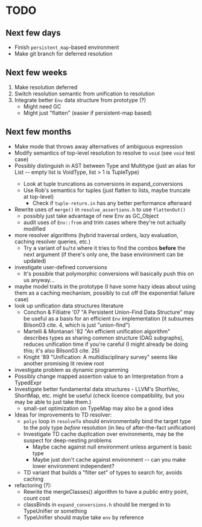 # TODO #

## Next few days ##
* Finish `persistent_map`-based environment
* Make git branch for deferred resolution

## Next few weeks ##
1. Make resolution deferred
2. Switch resolution semantic from unification to resolution
3. Integrate better `Env` data structure from prototype (?)
   * Might need GC
   * Might just "flatten" (easier if persistent-map based)

## Next few months ##
* Make mode that throws away alternatives of ambiguous expression
* Modify semantics of top-level resolution to resolve to `void` (see `void` test case)
* Possibly distinguish in AST between Type and Multitype (just an alias for List<Type> -- empty list is VoidType, list > 1 is TupleType)
  * Look at tuple truncations as conversions in expand_conversions
  * Use Rob's semantics for tuples (just flatten to lists, maybe truncate at top-level)
    * Check if `tuple-return.in` has any better performance afterward
* Rewrite uses of `merge()` in `resolve_assertions.h` to use `flattenOut()`
  * possibly just take advantage of new Env as GC_Object
  * audit uses of `Env::from` and trim cases where they're not actually modified
* more resolver algorithms (hybrid traversal orders, lazy evaluation, caching resolver queries, etc.)
  * Try a variant of `bu`/`td` where it tries to find the combos **before** the next argument (if there's only one, the base environment can be updated)
* investigate user-defined conversions
  * It's possible that polymorphic conversions will basically push this on us anyway...
* maybe model traits in the prototype (I have some hazy ideas about using them as a caching mechanism, possibly to cut off the exponential failure case)
* look up unification data structures literature
  * Conchon & Filliatre '07 "A Persistent Union-Find Data Structure" may be useful as a basis for an   efficient `Env` implementation (it subsumes Bilson03 cite. 4, which is just "union-find")
  * Martelli & Montanari '82 "An efficient unification algorithm" describes types as sharing common structure (DAG subgraphs), reduces unification time if you're careful (I might already be doing this; it's also Bilson03 cite. 25)
  * Knight '89 "Unification: A multidisciplinary survey" seems like another promising lit review root
* investigate problem as dynamic programming
* Possibly change mapped assertion value to an Interpretation from a TypedExpr
* Investigate better fundamental data structures - LLVM's ShortVec, ShortMap, etc. might be useful (check licence compatibility, but you may be able to just take them.)
  * small-set optimization on TypeMap may also be a good idea
* Ideas for improvements to TD resolver:
  * `polys` loop in `resolveTo` should environmentally bind the target type to the poly type _before_ resolution (in lieu of after-the-fact unification)
  * Investigate TD cache duplication over environments, may be the suspect for deep-nesting problems
    * Maybe cache against null environment unless argument is basic type
    * Maybe just don't cache against environment -- can you make lower environment independent?
  * TD variant that builds a "filter set" of types to search for, avoids caching
* refactoring (?):
  * Rewrite the mergeClasses() algorithm to have a public entry point, count cost
  * classBinds in `expand_conversions.h` should be merged in to TypeUnifier or something
  * TypeUnifier should maybe take `env` by reference


